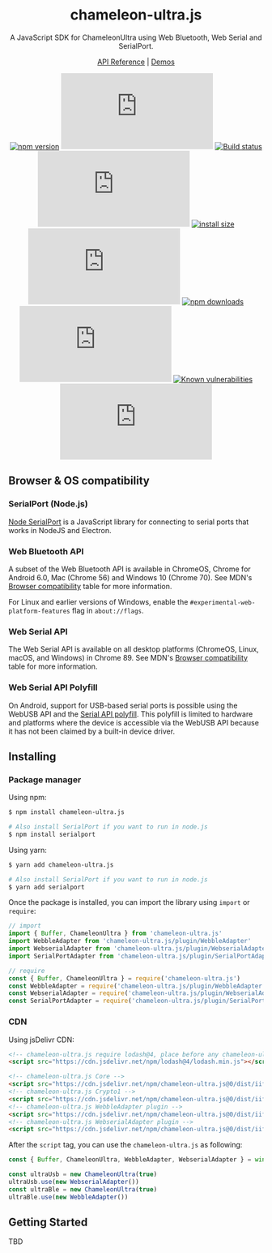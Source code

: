 <div align="center">

<h1>chameleon-ultra.js</h1>

<p>A JavaScript SDK for ChameleonUltra using Web Bluetooth, Web Serial and SerialPort.</p>

[API Reference](https://taichunmin.idv.tw/chameleon-ultra.js/docs/) | [Demos](pages/demos.md)

[![npm version](https://img.shields.io/npm/v/chameleon-ultra.js.svg?logo=npm)](https://www.npmjs.org/package/chameleon-ultra.js)
[![jsdelivr hits](https://img.shields.io/jsdelivr/npm/hm/chameleon-ultra.js?logo=jsdelivr)](https://www.jsdelivr.com/package/npm/chameleon-ultra.js)
[![Build status](https://img.shields.io/github/actions/workflow/status/taichunmin/chameleon-ultra.js/ci.yml?branch=master)](https://github.com/taichunmin/chameleon-ultra.js/actions/workflows/ci.yml)
[![code coverage](https://img.shields.io/coverallsCoverage/github/taichunmin/chameleon-ultra.js)](https://coveralls.io/github/taichunmin/chameleon-ultra.js)
[![install size](https://img.shields.io/badge/dynamic/json?url=https://packagephobia.com/v2/api.json?p=chameleon-ultra.js&query=$.install.pretty&label=install%20size)](https://packagephobia.now.sh/result?p=chameleon-ultra.js)
[![npm bundle size](https://img.shields.io/bundlephobia/minzip/chameleon-ultra.js)](https://bundlephobia.com/package/chameleon-ultra.js@latest)
[![npm downloads](https://img.shields.io/npm/dm/chameleon-ultra.js.svg)](https://npm-stat.com/charts.html?package=chameleon-ultra.js)
[![GitHub contributors](https://img.shields.io/github/contributors/taichunmin/chameleon-ultra.js)](https://github.com/taichunmin/chameleon-ultra.js/graphs/contributors)
[![Known vulnerabilities](https://snyk.io/test/npm/chameleon-ultra.js/badge.svg)](https://snyk.io/test/npm/chameleon-ultra.js)
[![MIT License](https://img.shields.io/github/license/taichunmin/chameleon-ultra.js)](https://github.com/taichunmin/chameleon-ultra.js/blob/master/LICENSE)

</div>

## Browser & OS compatibility

### SerialPort (Node.js)

[Node SerialPort](https://serialport.io/docs/) is a JavaScript library for connecting to serial ports that works in NodeJS and Electron.

### Web Bluetooth API

A subset of the Web Bluetooth API is available in ChromeOS, Chrome for Android 6.0, Mac (Chrome 56) and Windows 10 (Chrome 70). See MDN's [Browser compatibility](https://developer.mozilla.org/docs/Web/API/Web_Bluetooth_API#Browser_compatibility) table for more information.

For Linux and earlier versions of Windows, enable the `#experimental-web-platform-features` flag in `about://flags`.

### Web Serial API

The Web Serial API is available on all desktop platforms (ChromeOS, Linux, macOS, and Windows) in Chrome 89. See MDN's [Browser compatibility](https://developer.mozilla.org/docs/Web/API/Serial#browser_compatibility) table for more information.

### Web Serial API Polyfill

On Android, support for USB-based serial ports is possible using the WebUSB API and the [Serial API polyfill](https://github.com/google/web-serial-polyfill). This polyfill is limited to hardware and platforms where the device is accessible via the WebUSB API because it has not been claimed by a built-in device driver.

## Installing

### Package manager

Using npm:

```bash
$ npm install chameleon-ultra.js

# Also install SerialPort if you want to run in node.js
$ npm install serialport
```

Using yarn:

```bash
$ yarn add chameleon-ultra.js

# Also install SerialPort if you want to run in node.js
$ yarn add serialport
```

Once the package is installed, you can import the library using `import` or `require`:

```js
// import
import { Buffer, ChameleonUltra } from 'chameleon-ultra.js'
import WebbleAdapter from 'chameleon-ultra.js/plugin/WebbleAdapter'
import WebserialAdapter from 'chameleon-ultra.js/plugin/WebserialAdapter'
import SerialPortAdapter from 'chameleon-ultra.js/plugin/SerialPortAdapter'

// require
const { Buffer, ChameleonUltra } = require('chameleon-ultra.js')
const WebbleAdapter = require('chameleon-ultra.js/plugin/WebbleAdapter')
const WebserialAdapter = require('chameleon-ultra.js/plugin/WebserialAdapter')
const SerialPortAdapter = require('chameleon-ultra.js/plugin/SerialPortAdapter')
```

### CDN

Using jsDelivr CDN:

```html
<!-- chameleon-ultra.js require lodash@4, place before any chameleon-ultra libraries -->
<script src="https://cdn.jsdelivr.net/npm/lodash@4/lodash.min.js"></script>

<!-- chameleon-ultra.js Core -->
<script src="https://cdn.jsdelivr.net/npm/chameleon-ultra.js@0/dist/iife/index.min.js"></script>
<!-- chameleon-ultra.js Crypto1 -->
<script src="https://cdn.jsdelivr.net/npm/chameleon-ultra.js@0/dist/iife/Crypto1.min.js"></script>
<!-- chameleon-ultra.js WebbleAdapter plugin -->
<script src="https://cdn.jsdelivr.net/npm/chameleon-ultra.js@0/dist/iife/plugin/WebbleAdapter.min.js"></script>
<!-- chameleon-ultra.js WebserialAdapter plugin -->
<script src="https://cdn.jsdelivr.net/npm/chameleon-ultra.js@0/dist/iife/plugin/WebserialAdapter.min.js"></script>
```

After the `script` tag, you can use the `chameleon-ultra.js` as following:

```js
const { Buffer, ChameleonUltra, WebbleAdapter, WebserialAdapter } = window.ChameleonUltraJS

const ultraUsb = new ChameleonUltra(true)
ultraUsb.use(new WebserialAdapter())
const ultraBle = new ChameleonUltra(true)
ultraBle.use(new WebbleAdapter())
```

## Getting Started

TBD
